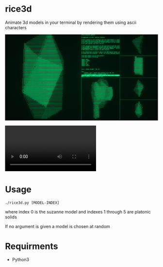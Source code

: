 # rice3d

Animate 3d models in your terminal by rendering them using ascii characters

![Screenshot](screenshot.png)

![Video](example.webm)

# Usage

```
./rice3d.py [MODEL-INDEX]
```

where index 0 is the suzanne model and indexes 1 through 5 are platonic solids

If no argument is given a model is chosen at random

# Requirments

- Python3
